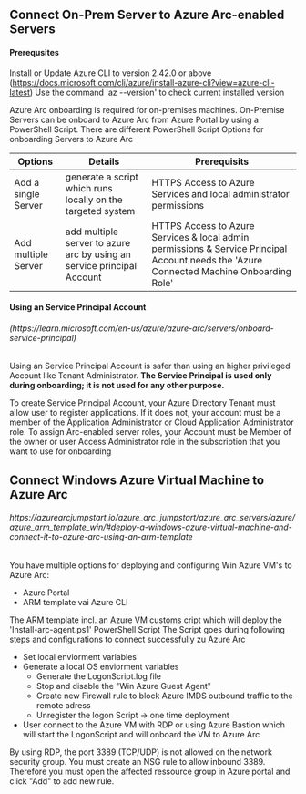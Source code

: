 ## Connect On-Prem Server to Azure Arc-enabled Servers

#### Prerequsites
Install or Update Azure CLI to version 2.42.0 or above (https://docs.microsoft.com/cli/azure/install-azure-cli?view=azure-cli-latest)
Use the command 'az --version' to check current installed version

Azure Arc onboarding is required for on-premises machines.
On-Premise Servers can be onboard to Azure Arc from Azure Portal by using a PowerShell Script. There are different PowerShell Script Options for onboarding 
Servers to Azure Arc

| Options | Details | Prerequisits
| --- | --- | --- |
| Add a single Server | generate a script which runs locally on the targeted system | HTTPS Access to Azure Services and local administrator permissions| 
| Add multiple Server | add multiple server to azure arc by using an service principal Account | HTTPS Access to Azure Services & local admin permissions & Service Principal Account needs the 'Azure Connected Machine Onboarding Role'|

#### Using an Service Principal Account
<h6>(https://learn.microsoft.com/en-us/azure/azure-arc/servers/onboard-service-principal)</h6>

Using an Service Principal Account is safer than using an higher privileged Account like Tenant Administrator. **The Service Principal is used only during onboarding;
it is not used for any other purpose.**

To create Service Principal Account, your Azure Directory Tenant must allow user to register applications. If it does not, your account must be a member of the Application Administrator or Cloud Application Administrator role.
To assign Arc-enabled server roles, your Account must be Member of the owner or user Access Administrator role in the subscription that you want to use for onboarding

## Connect Windows Azure Virtual Machine to Azure Arc 
<h6>https://azurearcjumpstart.io/azure_arc_jumpstart/azure_arc_servers/azure/azure_arm_template_win/#deploy-a-windows-azure-virtual-machine-and-connect-it-to-azure-arc-using-an-arm-template</h6>

You have multiple options for deploying and configuring Win Azure VM's to Azure Arc:
- Azure Portal
- ARM template vai Azure CLI

The ARM template incl. an Azure VM customs cript which will deploy the 'Install-arc-agent.ps1' PowerShell Script
The Script goes during following steps and configurations to connect successfully zu Azure Arc
- Set local enviorment variables
- Generate a local OS enviorment variables 
  - Generate the LogonScript.log file
  - Stop and disable the "Win Azure Guest Agent"
  - Create new Firewall rule to block Azure IMDS outbound traffic to the remote adress
  - Unregister the logon Script -> one time deployment
- User connect to the Azure VM with RDP or using Azure Bastion which will start the LogonScript and will onboard the VM to Azure Arc

By using RDP, the port 3389 (TCP/UDP) is not allowed on the network security group. You must create an NSG rule to allow inbound 3389. 
Therefore you must open the affected ressource group in Azure portal and click "Add" to add new rule.

